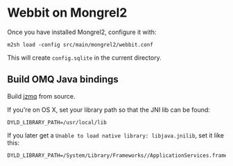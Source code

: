 Webbit on Mongrel2
==================

Once you have installed Mongrel2, configure it with:

    m2sh load -config src/main/mongrel2/webbit.conf 

This will create `config.sqlite` in the current directory.

Build OMQ Java bindings
-----------------------

Build [jzmq](https://github.com/zeromq/jzmq) from source.

If you're on OS X, set your library path so that the JNI lib can be found:

    DYLD_LIBRARY_PATH=/usr/local/lib

If you later get a `Unable to load native library: libjava.jnilib`, set it like this:

    DYLD_LIBRARY_PATH=/System/Library/Frameworks//ApplicationServices.framework/Versions/A/Frameworks/ImageIO.framework/Resources:/usr/local/lib
    

